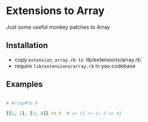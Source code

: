 # Extensions to Array

Just some useful monkey patches to Array

## Installation

* copy `extension_array.rb to `lib/extensions/array.rb`
* require `lib/extensions/array.rb` in you codebase


## Examples

```ruby

# Array#to_h

[[1, 2], [3, 4]].to_h  # => {1 => 2, 3 => 4}

```


